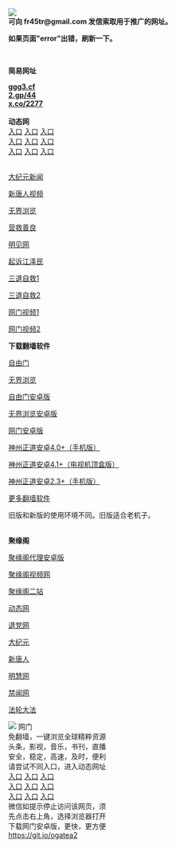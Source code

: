 <td align="center"><a target="_blank" href="https://raw.githubusercontent.com/szzd1/2/master/6.JPG"><img src="https://raw.githubusercontent.com/szzd1/2/master/6.JPG" style="max-width:100%;"></a></td><br>
<strong>可向 fr45tr@gmail.com 发信索取用于推广的网址。</strong>
<p><strong>如果页面"error"出错，刷新一下。</strong></p>
<br>
<p><strong>简易网址</strong></p>
<strong><a href="http://ggg3.cf">ggg3.cf</a></strong><br>
<strong><a href="http://2.gp/44">2.gp/44</a></strong><br>
<strong><a href="http://x.co/2277">x.co/2277</a></strong><br>
<br>
<strong>动态网</strong>
<br>
      <a href="http://t.cn/R1IKh7T" rel="nofollow">入口</a>
      <a href="http://219.85.111.181/1" rel="nofollow">入口</a>
      <a href="http://zwfvcwo.yspjgjq.gq/70cdtw" rel="nofollow">入口</a><br>
      <a href="http://zwfvcwo.yspjgjq.gq/70ydtw" rel="nofollow">入口</a>
      <a href="http://zwfvcwo.yspjgjq.gq/70ip03dw" rel="nofollow">入口</a>
      <a href="http://zwfvcwo.yspjgjq.gq/70fdtw" rel="nofollow">入口</a><br>
      <a href="http://zwfvcwo.yspjgjq.gq/70sdtw" rel="nofollow">入口</a>
      <a href="http://zwfvcwo.yspjgjq.gq/70ip04dw" rel="nofollow">入口</a>
      <a href="http://zwfvcwo.yspjgjq.gq/70hdtw" rel="nofollow">入口</a><br>

<br>
<p><a href="http://t.cn/R1IKh2j" rel="nofollow">大纪元新闻</a></p>
<p><a href="http://t.cn/R1IKhGA" rel="nofollow">新唐人视频</a></p>
<p><a href="http://t.cn/R1IKhcr" rel="nofollow">无界浏览</a></p>
<p><a href="http://zwfvcwo.yspjgjq.gq/70gqg" rel="nofollow">营救善良</a></p>
<p><a href="http://zwfvcwo.yspjgjq.gq/mjw" rel="nofollow">明见网</a></p>
<p><a href="http://zwfvcwo.yspjgjq.gq/70gsj" rel="nofollow">起诉江泽民</a></p>
<p><a href="http://t.cn/R1IKPs4">三退自救1</a></p>
<p><a href="http://zwfvcwo.yspjgjq.gq/70gst" rel="nofollow">三退自救2</a></p>
<p><a href="http://t.cn/R1IKP3l" rel="nofollow">网门视频1</a></p>
<p><a href="http://koemk.ghqhhs.ga" rel="nofollow">网门视频2</a></p>
<p><strong>下载翻墙软件</strong></p>


<p><a href="https://git.io/fgp" rel="nofollow">自由门</a></p>
<p><a href="https://git.io/vEJlj rel="nofollow">无界浏览</a></p>
<p><a href="https://git.io/fgma" rel="nofollow">自由门安卓版</a></p>
<p><a href="https://s3.amazonaws.com/693/um.apk" rel="nofollow">无界浏览安卓版</a></p>
<p><a href="https://git.io/ogatea2">网门安卓版</a></p>
<p><a href="https://git.io/vQjqe" rel="nofollow">神州正道安卓4.0+（手机版）</a></p>
<p><a href="https://git.io/vAonz" rel="nofollow">神州正道安卓4.1+（电视机顶盒版）</a></p>
<p><a href="https://git.io/vA5GO" rel="nofollow">神州正道安卓2.3+（手机版）</a></p>
<p><a href="https://github.com/bannedbook/fanqiang/wiki">更多翻墙软件</a></p>
旧版和新版的使用环境不同。旧版适合老机子。<br>


<br>
<p><strong>聚缘阁</strong></p>
<p><a href="https://github.com/hao369/a/raw/master/j8.apk">聚缘阁代理安卓版</a></p>
<p><a href="http://tr45.2h4g.ml/9.html" rel="nofollow">聚缘阁视频网</a></p>
<p><a href="http://ju1.214n.tk" rel="nofollow">聚缘阁二站</a></p>
<p><a href="http://tr45.2h4g.ml/?3625554" rel="nofollow">动态网</a></p>
<p><a href="http://tr45.2h4g.ml/?id=8" rel="nofollow">退党网</a></p>
<p><a href="http://tr45.2h4g.ml/?id=7" rel="nofollow">大纪元</a></p>
<p><a href="http://tr45.2h4g.ml/?id=5" rel="nofollow">新唐人</a></p>
<p><a href="http://tr45.2h4g.ml/?id=3" rel="nofollow">明慧网</a></p>
<p><a href="http://tr45.2h4g.ml/?id=16" rel="nofollow">禁闻网</a></p>
<p><a href="http://tr45.2h4g.ml/?id=15" rel="nofollow">法轮大法</a></p>
<td align="center"><a target="_blank" href="https://cloud.githubusercontent.com/assets/11880933/13434984/f430fae2-e012-11e5-814f-c2df1e82b247.jpg"><img src="https://cloud.githubusercontent.com/assets/11880933/13434984/f430fae2-e012-11e5-814f-c2df1e82b247.jpg" style="max-width:100%;"></a></td>
  </tr>
  <tr>
    <td align="center">网门<br>
      免翻墙，一键浏览全球精粹资源<br>
      头条，影视，音乐，书刊，直播<br>
      安全，稳定，高速，及时，便利<br>
    </td>
  </tr><tr>
    <td align="center">请尝试不同入口，进入动态网址<br>      
      <a href="https://s3.us-east-2.amazonaws.com/ogateh/show.htm?from=852" rel="nofollow">入口</a>
      <a href="https://s3.eu-west-2.amazonaws.com/ogatel/show.htm?from=852" rel="nofollow">入口</a>
      <a href="https://s3.amazonaws.com/ogate/show.htm?from=852" rel="nofollow">入口</a><br>
      <a href="https://s3.ap-northeast-2.amazonaws.com/ogates/show.htm?from=852" rel="nofollow">入口</a>
      <a href="https://s3.eu-central-1.amazonaws.com/ogatef/show.htm?from=852" rel="nofollow">入口</a>
      <a href="https://s3.ap-south-1.amazonaws.com/ogatem/show.htm?from=852" rel="nofollow">入口</a><br>
      <a href="https://s3-us-west-1.amazonaws.com/ogaten/show.htm?from=852" rel="nofollow">入口</a>
      <a href="https://s3.ca-central-1.amazonaws.com/ogatec/show.htm?from=852" rel="nofollow">入口</a>
      <a href="https://s3-ap-northeast-1.amazonaws.com/ogatet/show.htm?from=852" rel="nofollow">入口</a><br>
      微信如提示停止访问该网页，须<br>
      先点击右上角，选择浏览器打开<br>
    </td>
  </tr>
  <tr>
    <td align="center">
      下载网门安卓版，更快，更方便<br><a href="https://raw.githubusercontent.com/oGate2/up/master/oGate.apk" rel="nofollow">https://git.io/ogatea2</a><br>
